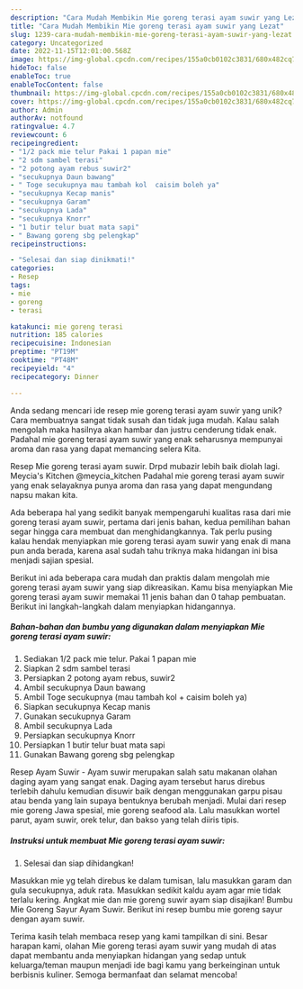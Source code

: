 ```yaml
---
description: "Cara Mudah Membikin Mie goreng terasi ayam suwir yang Lezat"
title: "Cara Mudah Membikin Mie goreng terasi ayam suwir yang Lezat"
slug: 1239-cara-mudah-membikin-mie-goreng-terasi-ayam-suwir-yang-lezat
category: Uncategorized
date: 2022-11-15T12:01:00.568Z
image: https://img-global.cpcdn.com/recipes/155a0cb0102c3831/680x482cq70/mie-goreng-terasi-ayam-suwir-foto-resep-utama.jpg
hideToc: false
enableToc: true
enableTocContent: false
thumbnail: https://img-global.cpcdn.com/recipes/155a0cb0102c3831/680x482cq70/mie-goreng-terasi-ayam-suwir-foto-resep-utama.jpg
cover: https://img-global.cpcdn.com/recipes/155a0cb0102c3831/680x482cq70/mie-goreng-terasi-ayam-suwir-foto-resep-utama.jpg
author: Admin
authorAv: notfound
ratingvalue: 4.7
reviewcount: 6
recipeingredient:
- "1/2 pack mie telur Pakai 1 papan mie"
- "2 sdm sambel terasi"
- "2 potong ayam rebus suwir2"
- "secukupnya Daun bawang"
- " Toge secukupnya mau tambah kol  caisim boleh ya"
- "secukupnya Kecap manis"
- "secukupnya Garam"
- "secukupnya Lada"
- "secukupnya Knorr"
- "1 butir telur buat mata sapi"
- " Bawang goreng sbg pelengkap"
recipeinstructions:

- "Selesai dan siap dinikmati!"
categories:
- Resep
tags:
- mie
- goreng
- terasi

katakunci: mie goreng terasi 
nutrition: 185 calories
recipecuisine: Indonesian
preptime: "PT19M"
cooktime: "PT48M"
recipeyield: "4"
recipecategory: Dinner

---
```





Anda sedang mencari ide resep mie goreng terasi ayam suwir yang unik? Cara membuatnya sangat tidak susah dan tidak juga mudah. Kalau salah mengolah maka hasilnya akan hambar dan justru cenderung tidak enak. Padahal mie goreng terasi ayam suwir yang enak seharusnya mempunyai aroma dan rasa yang dapat memancing selera Kita.





Resep Mie goreng terasi ayam suwir. Drpd mubazir lebih baik diolah lagi. Meycia&#39;s Kitchen @meycia_kitchen Padahal mie goreng terasi ayam suwir yang enak selayaknya punya aroma dan rasa yang dapat mengundang napsu makan kita.

Ada beberapa hal yang sedikit banyak mempengaruhi kualitas rasa dari mie goreng terasi ayam suwir, pertama dari jenis bahan, kedua pemilihan bahan segar hingga cara membuat dan menghidangkannya. Tak perlu pusing kalau hendak menyiapkan mie goreng terasi ayam suwir yang enak di mana pun anda berada, karena asal sudah tahu triknya maka hidangan ini bisa menjadi sajian spesial.






Berikut ini ada beberapa cara mudah dan praktis dalam mengolah mie goreng terasi ayam suwir yang siap dikreasikan. Kamu bisa menyiapkan Mie goreng terasi ayam suwir memakai 11 jenis bahan dan 0 tahap pembuatan. Berikut ini langkah-langkah dalam menyiapkan hidangannya.

<!--inarticleads1-->

##### Bahan-bahan dan bumbu yang digunakan dalam menyiapkan Mie goreng terasi ayam suwir:

1. Sediakan 1/2 pack mie telur. Pakai 1 papan mie
1. Siapkan 2 sdm sambel terasi
1. Persiapkan 2 potong ayam rebus, suwir2
1. Ambil secukupnya Daun bawang
1. Ambil  Toge secukupnya (mau tambah kol + caisim boleh ya)
1. Siapkan secukupnya Kecap manis
1. Gunakan secukupnya Garam
1. Ambil secukupnya Lada
1. Persiapkan secukupnya Knorr
1. Persiapkan 1 butir telur buat mata sapi
1. Gunakan  Bawang goreng sbg pelengkap


Resep Ayam Suwir - Ayam suwir merupakan salah satu makanan olahan daging ayam yang sangat enak. Daging ayam tersebut harus direbus terlebih dahulu kemudian disuwir baik dengan menggunakan garpu pisau atau benda yang lain supaya bentuknya berubah menjadi. Mulai dari resep mie goreng Jawa spesial, mie goreng seafood ala. Lalu masukkan wortel parut, ayam suwir, orek telur, dan bakso yang telah diiris tipis. 

<!--inarticleads2-->

##### Instruksi untuk membuat Mie goreng terasi ayam suwir:


1. Selesai dan siap dihidangkan!

Masukkan mie yg telah direbus ke dalam tumisan, lalu masukkan garam dan gula secukupnya, aduk rata. Masukkan sedikit kaldu ayam agar mie tidak terlalu kering. Angkat mie dan mie goreng suwir ayam siap disajikan! Bumbu Mie Goreng Sayur Ayam Suwir. Berikut ini resep bumbu mie goreng sayur dengan ayam suwir. 

Terima kasih telah membaca resep yang kami tampilkan di sini. Besar harapan kami, olahan Mie goreng terasi ayam suwir yang mudah di atas dapat membantu anda menyiapkan hidangan yang sedap untuk keluarga/teman maupun menjadi ide bagi kamu yang berkeinginan untuk berbisnis kuliner. Semoga bermanfaat dan selamat mencoba!
